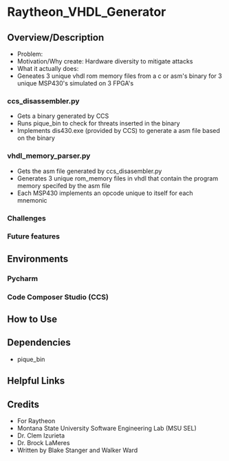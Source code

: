 # Raytheon_VHDL_Generator
## Overview/Description
- Problem: 
- Motivation/Why create: Hardware diversity to mitigate attacks 
- What it actually does: 
- Geneates 3 unique vhdl rom memory files from a c or asm's binary for 3 unique MSP430's simulated on 3 FPGA's
### ccs_disassembler.py
- Gets a binary generated by CCS
- Runs pique_bin to check for threats inserted in the binary
- Implements dis430.exe (provided by CCS) to generate a asm file based on the binary
### vhdl_memory_parser.py
- Gets the asm file generated by ccs_disasembler.py
- Generates 3 unique rom_memory files in vhdl that contain the program memory specifed by the asm file
- Each MSP430 implements an opcode unique to itself for each mnemonic
### Challenges
### Future features
## Environments
### Pycharm
### Code Composer Studio (CCS)
## How to Use
## Dependencies
- pique_bin
## Helpful Links
## Credits
- For Raytheon
- Montana State University Software Engineering Lab (MSU SEL)
- Dr. Clem Izurieta
- Dr. Brock LaMeres
- Written by Blake Stanger and Walker Ward
